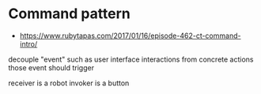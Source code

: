 # Command pattern

* https://www.rubytapas.com/2017/01/16/episode-462-ct-command-intro/

decouple "event" such as user interface interactions  from concrete
actions those event should trigger


receiver is a robot
invoker  is a button
